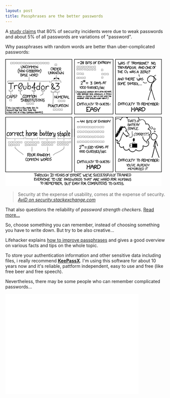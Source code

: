 ```yaml
---
layout: post
title: Passphrases are the better passwords
---
```

A [study claims](http://www.zdnet.com/blog/service-oriented/passwords-are-the-weakest-link-in-enterprise-it-security-study/8682) that 80% of security incidents were due to weak passwords and about 5% of all passwords are variations of "password".

Why passphrases with random words are better than uber-complicated passwords:

[![Comic by XKCD.com](/media/xkcd-password-strength.gif)](http://xkcd.com/936/)

> Security at the expense of usability, comes at the expense of security.
> <cite>[AviD on security.stackexchange.com](http://security.stackexchange.com/a/6116)</cite>

That also questions the reliability of *password strength checkers*. [Read more...](http://security.stackexchange.com/a/2690)

So, choose something you can remember, instead of choosing something you have to write down. But try to be also creative...

Lifehacker explains [how to improve passphrases](http://lifehacker.com/5893510/using-common-phrases-makes-your-passphrase-password-useless-heres-how-to-pick-a-better-phrase) and gives a good overview on various facts and tips on the whole topic.

To store your authentication information and other sensitive data including files, i really recommend [**KeePassX**](https://www.keepassx.org/). I'm using this software for about 10 years now and it's reliable, pattform independent, easy to use and free (like free beer and free speech).

Nevertheless, there may be some people who can remember complicated passwords...

<iframe width="420" height="315" src="//www.youtube.com/embed/rAUVUUhf7U0?html5=1&start=17" frameborder="0" allowfullscreen></iframe>
